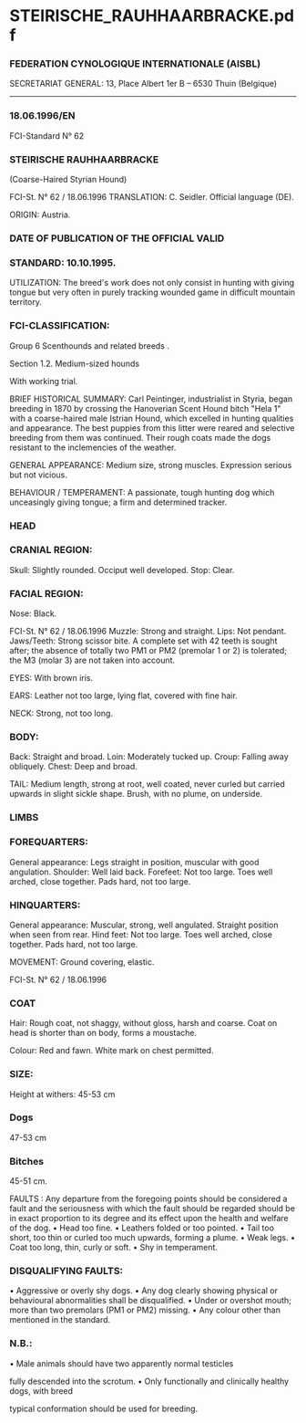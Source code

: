 # STEIRISCHE_RAUHHAARBRACKE.pdf


### FEDERATION CYNOLOGIQUE INTERNATIONALE (AISBL)


SECRETARIAT GENERAL: 13, Place Albert 1er  B – 6530 Thuin (Belgique)
______________________________________________________________________________

### 18.06.1996/EN



FCI-Standard N° 62

### STEIRISCHE RAUHHAARBRACKE


(Coarse-Haired Styrian Hound)




FCI-St. N° 62 / 18.06.1996
TRANSLATION: C. Seidler. Official language (DE).

ORIGIN: Austria.

### DATE OF PUBLICATION OF THE OFFICIAL VALID



### STANDARD: 10.10.1995.



UTILIZATION: The breed's work does not only consist in hunting
with giving tongue but very often in purely tracking wounded game
in difficult mountain territory.

### FCI-CLASSIFICATION:


Group 6
Scenthounds
and
related breeds .

Section 1.2.
Medium-sized hounds

With working trial.

BRIEF HISTORICAL SUMMARY: Carl Peintinger, industrialist
in Styria, began breeding in 1870 by crossing the Hanoverian Scent
Hound bitch "Hela 1" with a coarse-haired male Istrian Hound,
which excelled in hunting qualities and appearance. The best puppies
from this litter were reared and selective breeding from them was
continued. Their rough coats made the dogs resistant to the
inclemencies of the weather.

GENERAL APPEARANCE: Medium size, strong muscles.
Expression serious but not vicious.

BEHAVIOUR / TEMPERAMENT: A passionate, tough hunting
dog which unceasingly giving tongue; a firm and determined tracker.

### HEAD



### CRANIAL REGION:


Skull: Slightly rounded. Occiput well developed.
Stop: Clear.

### FACIAL REGION:


Nose: Black.


FCI-St. N° 62 / 18.06.1996
Muzzle: Strong and straight.
Lips: Not pendant.
Jaws/Teeth: Strong scissor bite. A complete set with 42 teeth is
sought after; the absence of totally two PM1 or PM2 (premolar 1 or
2) is tolerated; the M3 (molar 3) are not taken into account.

EYES: With brown iris.

EARS: Leather not too large, lying flat, covered with fine hair.

NECK:  Strong, not too long.

### BODY:


Back: Straight and broad.
Loin: Moderately tucked up.
Croup: Falling away obliquely.
Chest: Deep and broad.

TAIL: Medium length, strong at root, well coated, never curled but
carried upwards in slight sickle shape. Brush, with no plume, on
underside.

### LIMBS



### FOREQUARTERS:


General appearance: Legs straight in position, muscular with good
angulation.
Shoulder: Well laid back.
Forefeet: Not too large. Toes well arched, close together. Pads hard,
not too large.

### HINQUARTERS:


General appearance: Muscular, strong, well angulated. Straight
position when seen from rear.
Hind feet:  Not too large. Toes well arched, close together. Pads
hard, not too large.

MOVEMENT: Ground covering, elastic.


FCI-St. N° 62 / 18.06.1996


### COAT


Hair: Rough coat, not shaggy, without gloss, harsh and coarse. Coat
on head is shorter than on body, forms a moustache.

Colour: Red and fawn. White mark on chest permitted.

### SIZE:


Height at withers: 45-53 cm

### Dogs


47-53 cm

### Bitches


45-51 cm.

FAULTS : Any departure from the foregoing points should be
considered a fault and the seriousness with which the fault should be
regarded should be in exact proportion to its degree and its effect
upon the health and welfare of the dog.
•
Head too fine.
•
Leathers folded or too pointed.
•
Tail too short, too thin or curled too much upwards, forming
a plume.
•
Weak legs.
•
Coat too long, thin, curly or soft.
•
Shy in temperament.

### DISQUALIFYING FAULTS:


•
Aggressive or overly shy dogs.
•
Any
dog
clearly showing
physical
or
behavioural
abnormalities shall be disqualified.
•
Under or overshot mouth; more than two premolars (PM1 or
PM2) missing.
•
Any colour other than mentioned in the standard.

### N.B.:


•
Male animals should have two apparently normal testicles

fully descended into the scrotum.
•
Only functionally and clinically healthy dogs, with breed

typical conformation should be used for breeding.





